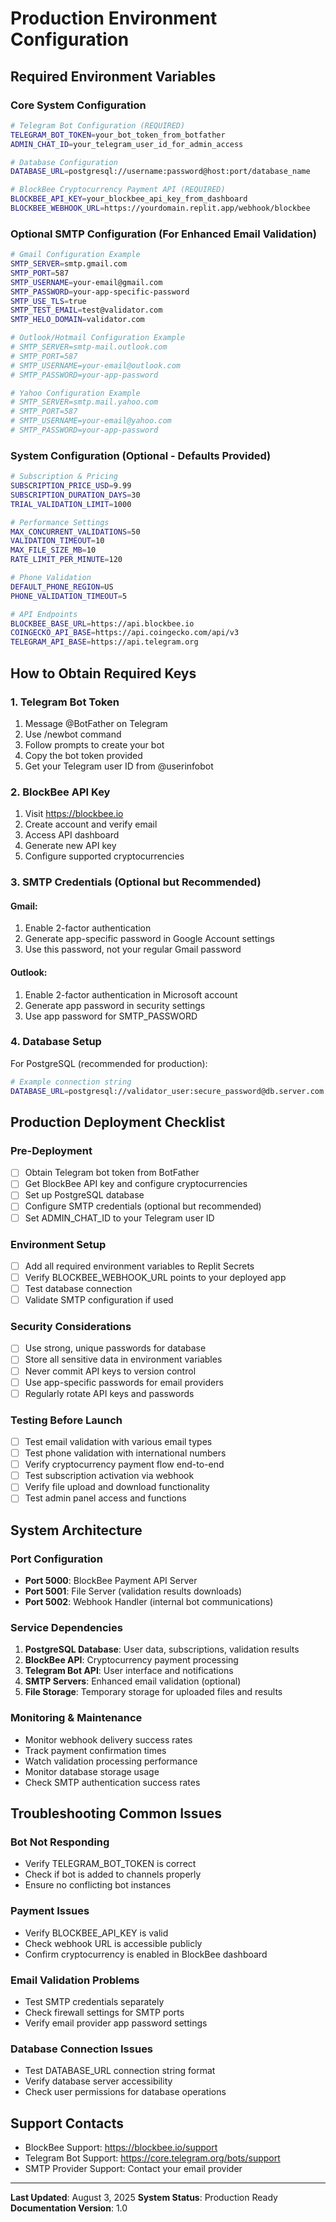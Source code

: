 # Production Environment Configuration

## Required Environment Variables

### Core System Configuration
```bash
# Telegram Bot Configuration (REQUIRED)
TELEGRAM_BOT_TOKEN=your_bot_token_from_botfather
ADMIN_CHAT_ID=your_telegram_user_id_for_admin_access

# Database Configuration 
DATABASE_URL=postgresql://username:password@host:port/database_name

# BlockBee Cryptocurrency Payment API (REQUIRED)
BLOCKBEE_API_KEY=your_blockbee_api_key_from_dashboard
BLOCKBEE_WEBHOOK_URL=https://yourdomain.replit.app/webhook/blockbee
```

### Optional SMTP Configuration (For Enhanced Email Validation)
```bash
# Gmail Configuration Example
SMTP_SERVER=smtp.gmail.com
SMTP_PORT=587
SMTP_USERNAME=your-email@gmail.com
SMTP_PASSWORD=your-app-specific-password
SMTP_USE_TLS=true
SMTP_TEST_EMAIL=test@validator.com
SMTP_HELO_DOMAIN=validator.com

# Outlook/Hotmail Configuration Example
# SMTP_SERVER=smtp-mail.outlook.com
# SMTP_PORT=587
# SMTP_USERNAME=your-email@outlook.com
# SMTP_PASSWORD=your-app-password

# Yahoo Configuration Example
# SMTP_SERVER=smtp.mail.yahoo.com
# SMTP_PORT=587
# SMTP_USERNAME=your-email@yahoo.com
# SMTP_PASSWORD=your-app-password
```

### System Configuration (Optional - Defaults Provided)
```bash
# Subscription & Pricing
SUBSCRIPTION_PRICE_USD=9.99
SUBSCRIPTION_DURATION_DAYS=30
TRIAL_VALIDATION_LIMIT=1000

# Performance Settings
MAX_CONCURRENT_VALIDATIONS=50
VALIDATION_TIMEOUT=10
MAX_FILE_SIZE_MB=10
RATE_LIMIT_PER_MINUTE=120

# Phone Validation
DEFAULT_PHONE_REGION=US
PHONE_VALIDATION_TIMEOUT=5

# API Endpoints
BLOCKBEE_BASE_URL=https://api.blockbee.io
COINGECKO_API_BASE=https://api.coingecko.com/api/v3
TELEGRAM_API_BASE=https://api.telegram.org
```

## How to Obtain Required Keys

### 1. Telegram Bot Token
1. Message @BotFather on Telegram
2. Use /newbot command
3. Follow prompts to create your bot
4. Copy the bot token provided
5. Get your Telegram user ID from @userinfobot

### 2. BlockBee API Key
1. Visit https://blockbee.io
2. Create account and verify email
3. Access API dashboard
4. Generate new API key
5. Configure supported cryptocurrencies

### 3. SMTP Credentials (Optional but Recommended)
#### Gmail:
1. Enable 2-factor authentication
2. Generate app-specific password in Google Account settings
3. Use this password, not your regular Gmail password

#### Outlook:
1. Enable 2-factor authentication in Microsoft account
2. Generate app password in security settings
3. Use app password for SMTP_PASSWORD

### 4. Database Setup
For PostgreSQL (recommended for production):
```bash
# Example connection string
DATABASE_URL=postgresql://validator_user:secure_password@db.server.com:5432/validator_db
```

## Production Deployment Checklist

### Pre-Deployment
- [ ] Obtain Telegram bot token from BotFather
- [ ] Get BlockBee API key and configure cryptocurrencies
- [ ] Set up PostgreSQL database
- [ ] Configure SMTP credentials (optional but recommended)
- [ ] Set ADMIN_CHAT_ID to your Telegram user ID

### Environment Setup
- [ ] Add all required environment variables to Replit Secrets
- [ ] Verify BLOCKBEE_WEBHOOK_URL points to your deployed app
- [ ] Test database connection
- [ ] Validate SMTP configuration if used

### Security Considerations
- [ ] Use strong, unique passwords for database
- [ ] Store all sensitive data in environment variables
- [ ] Never commit API keys to version control
- [ ] Use app-specific passwords for email providers
- [ ] Regularly rotate API keys and passwords

### Testing Before Launch
- [ ] Test email validation with various email types
- [ ] Test phone validation with international numbers
- [ ] Verify cryptocurrency payment flow end-to-end
- [ ] Test subscription activation via webhook
- [ ] Verify file upload and download functionality
- [ ] Test admin panel access and functions

## System Architecture

### Port Configuration
- **Port 5000**: BlockBee Payment API Server
- **Port 5001**: File Server (validation results downloads)
- **Port 5002**: Webhook Handler (internal bot communications)

### Service Dependencies
1. **PostgreSQL Database**: User data, subscriptions, validation results
2. **BlockBee API**: Cryptocurrency payment processing
3. **Telegram Bot API**: User interface and notifications
4. **SMTP Servers**: Enhanced email validation (optional)
5. **File Storage**: Temporary storage for uploaded files and results

### Monitoring & Maintenance
- Monitor webhook delivery success rates
- Track payment confirmation times
- Watch validation processing performance
- Monitor database storage usage
- Check SMTP authentication success rates

## Troubleshooting Common Issues

### Bot Not Responding
- Verify TELEGRAM_BOT_TOKEN is correct
- Check if bot is added to channels properly
- Ensure no conflicting bot instances

### Payment Issues
- Verify BLOCKBEE_API_KEY is valid
- Check webhook URL is accessible publicly
- Confirm cryptocurrency is enabled in BlockBee dashboard

### Email Validation Problems
- Test SMTP credentials separately
- Check firewall settings for SMTP ports
- Verify email provider app password settings

### Database Connection Issues
- Test DATABASE_URL connection string format
- Verify database server accessibility
- Check user permissions for database operations

## Support Contacts
- BlockBee Support: https://blockbee.io/support
- Telegram Bot Support: https://core.telegram.org/bots/support
- SMTP Provider Support: Contact your email provider

---
**Last Updated**: August 3, 2025
**System Status**: Production Ready
**Documentation Version**: 1.0